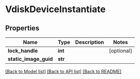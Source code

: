 # VdiskDeviceInstantiate

## Properties
Name | Type | Description | Notes
------------ | ------------- | ------------- | -------------
**lock_handle** | **int** |  | [optional] 
**static_image_guid** | **str** |  | 

[[Back to Model list]](../README.md#documentation-for-models) [[Back to API list]](../README.md#documentation-for-api-endpoints) [[Back to README]](../README.md)


